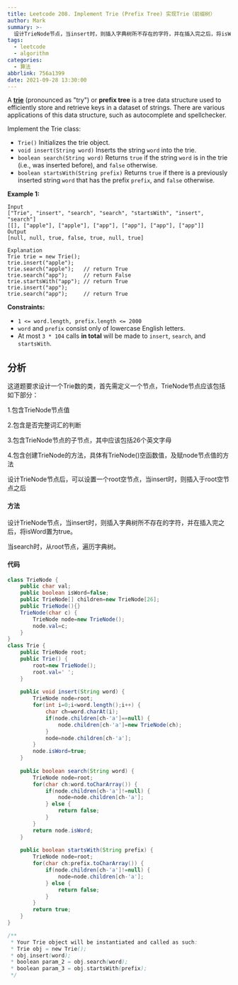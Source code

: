 ```yaml
---
title: Leetcode 208. Implement Trie (Prefix Tree) 实现Trie（前缀树）
author: Mark
summary: >-
  设计TrieNode节点，当insert时，则插入字典树所不存在的字符，并在插入完之后，将isWord置为true。当search时，从root节点，遍历字典树。
tags:
  - leetcode
  - algorithm
categories:
  - 算法
abbrlink: 756a1399
date: 2021-09-28 13:30:00
---
```


A [**trie**](https://en.wikipedia.org/wiki/Trie) (pronounced as "try") or **prefix tree** is a tree data structure used to efficiently store and retrieve keys in a dataset of strings. There are various applications of this data structure, such as autocomplete and spellchecker.

Implement the Trie class:

- `Trie()` Initializes the trie object.
- `void insert(String word)` Inserts the string `word` into the trie.
- `boolean search(String word)` Returns `true` if the string `word` is in the trie (i.e., was inserted before), and `false` otherwise.
- `boolean startsWith(String prefix)` Returns `true` if there is a previously inserted string `word` that has the prefix `prefix`, and `false` otherwise.

 

**Example 1:**

```
Input
["Trie", "insert", "search", "search", "startsWith", "insert", "search"]
[[], ["apple"], ["apple"], ["app"], ["app"], ["app"], ["app"]]
Output
[null, null, true, false, true, null, true]

Explanation
Trie trie = new Trie();
trie.insert("apple");
trie.search("apple");   // return True
trie.search("app");     // return False
trie.startsWith("app"); // return True
trie.insert("app");
trie.search("app");     // return True
```

 

**Constraints:**

- `1 <= word.length, prefix.length <= 2000`
- `word` and `prefix` consist only of lowercase English letters.
- At most `3 * 104` calls **in total** will be made to `insert`, `search`, and `startsWith`.





## 分析

这道题要求设计一个Trie数的类，首先需定义一个节点，TrieNode节点应该包括如下部分：

1.包含TrieNode节点值

2.包含是否完整词汇的判断

3.包含TrieNode节点的子节点，其中应该包括26个英文字母

4.包含创建TrieNode的方法，具体有TrieNode()空函数值，及赋node节点值的方法

设计TrieNode节点后，可以设置一个root空节点，当insert时，则插入于root空节点之后



#### 方法

设计TrieNode节点，当insert时，则插入字典树所不存在的字符，并在插入完之后，将isWord置为true。

当search时，从root节点，遍历字典树。

#### 代码

```java
class TrieNode {
    public char val;
    public boolean isWord=false;
    public TrieNode[] children=new TrieNode[26];
    public TrieNode(){}
    TrieNode(char c) {
        TrieNode node=new TrieNode();
        node.val=c;
    }
}
class Trie {
    public TrieNode root;
    public Trie() {
        root=new TrieNode();
        root.val=' ';
    }
    
    public void insert(String word) {
        TrieNode node=root;
        for(int i=0;i<word.length();i++) {
            char ch=word.charAt(i);
            if(node.children[ch-'a']==null) {
                node.children[ch-'a']=new TrieNode(ch);
            }
            node=node.children[ch-'a'];
        }
        node.isWord=true;
    }
    
    public boolean search(String word) {
        TrieNode node=root;
        for(char ch:word.toCharArray()) {
            if(node.children[ch-'a']!=null) {
                node=node.children[ch-'a'];
            } else {
                return false;
            }
        }
        return node.isWord;
    }
    
    public boolean startsWith(String prefix) {
        TrieNode node=root;
        for(char ch:prefix.toCharArray()) {
            if(node.children[ch-'a']!=null) {
                node=node.children[ch-'a'];
            } else {
                return false;
            }
        }
        return true;
    }
}

/**
 * Your Trie object will be instantiated and called as such:
 * Trie obj = new Trie();
 * obj.insert(word);
 * boolean param_2 = obj.search(word);
 * boolean param_3 = obj.startsWith(prefix);
 */
```

